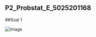 ## P2_Probstat_E_5025201168

##Soal 1

![image](https://user-images.githubusercontent.com/88140623/170880460-51d2b622-4d0f-48e9-b121-bb4c66b9ee3f.png)

